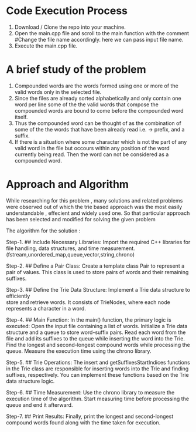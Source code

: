# Code Execution Process

1. Download / Clone the repo into your machine.
2. Open the main.cpp file and scroll to the main function with the comment #Change the file name accordingly. here we can pass input file name.
3. Execute the main.cpp file.

# A brief study of the problem

1. Compounded words are the words formed using one or more of the valid words only in the selected file.
2. Since the files are already sorted alphabetically and only contain one word per line some of the the valid words that compose the compounded words are bound to come before the compounded word itself.
3. Thus the compounded word can be thought of as the combination of some of the the words that have been already read i.e. -> prefix, and a suffix.
4. If there is a situation where some character which is not the part of any valid word in the file but occours within any position of the word currently being read. Then the word can not be considered as a compounded word.

# Approach and Algorithm

While researching for this problem , many solutions and related problems were observed out of which the trie based approach was the most easily understandable , effecient and widely used one. So that particular approach has been selected and modified for solving the given problem

The algorithm for the solution :

Step-1. ## Include Necessary Libraries: Import the required C++ libraries for file handling,
data structures, and time measurement. (fstream,unordered_map,queue,vector,string,chrono)

Step-2. ## Define a Pair Class: Create a template class Pair to represent a pair of values.
This class is used to store pairs of words and their remaining suffixes.

Step-3. ## Define the Trie Data Structure: Implement a Trie data structure to efficiently  
 store and retrieve words. It consists of TrieNodes, where each node represents a character in a word.

Step-4. ## Main Function: In the main() function, the primary logic is executed:
Open the input file containing a list of words.
Initialize a Trie data structure and a queue to store word-suffix pairs.
Read each word from the file and add its suffixes to the queue while inserting the word into the Trie.
Find the longest and second-longest compound words while processing the queue.
Measure the execution time using the chrono library.

Step-5. ## Trie Operations: The insert and getSuffixesStartIndices functions in the Trie class
are responsible for inserting words into the Trie and finding suffixes, respectively. You can implement these functions based on the Trie data structure logic.

Step-6. ## Time Measurement: Use the chrono library to measure the execution time of
the algorithm. Start measuring time before processing the queue and end it afterward.

Step-7. ## Print Results: Finally, print the longest and second-longest compound words found
along with the time taken for execution.

